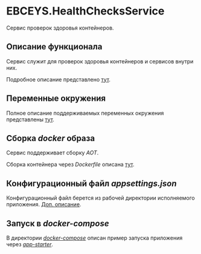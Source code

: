# EBCEYS.HealthChecksService

Сервис проверок здоровья контейнеров.

## Описание функционала

Сервис служит для проверок здоровья контейнеров и сервисов внутри них.

Подробное описание представлено [тут](./docs/functional.md).

## Переменные окружения

Полное описание поддерживаемых переменных окружения представлены [тут](./docs/environment.md).

## Сборка *docker* образа

Сервис поддерживает сборку *AOT*.

Сборка контейнера через *Dockerfile* описана [тут](./src/Dockerfile).

## Конфигурационный файл *appsettings.json*

Конфигурационный файл берется из рабочей директории исполняемого приложения. [Доп. описание](./docs/appsettings.md).

## Запуск в *docker-compose*

В директории [*docker-compose*](./docker-compose) описан пример запуска приложения через [*app-starter*](https://github.com/EBCEYS/EBCEYS.App-Starter).

